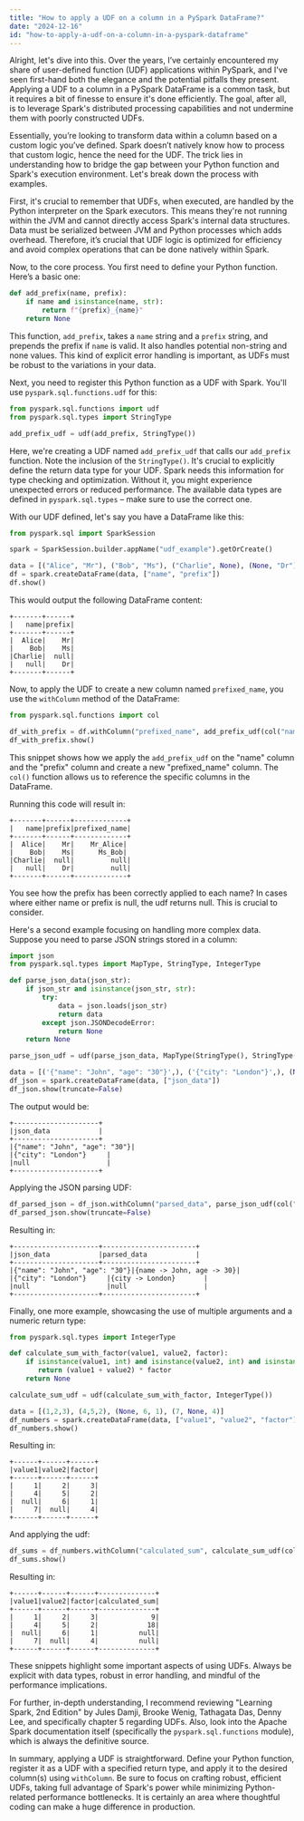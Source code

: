 ```yaml
---
title: "How to apply a UDF on a column in a PySpark DataFrame?"
date: "2024-12-16"
id: "how-to-apply-a-udf-on-a-column-in-a-pyspark-dataframe"
---
```


Alright, let's dive into this. Over the years, I’ve certainly encountered my share of user-defined function (UDF) applications within PySpark, and I've seen first-hand both the elegance and the potential pitfalls they present. Applying a UDF to a column in a PySpark DataFrame is a common task, but it requires a bit of finesse to ensure it's done efficiently. The goal, after all, is to leverage Spark's distributed processing capabilities and not undermine them with poorly constructed UDFs.

Essentially, you’re looking to transform data within a column based on a custom logic you’ve defined. Spark doesn’t natively know how to process that custom logic, hence the need for the UDF. The trick lies in understanding how to bridge the gap between your Python function and Spark's execution environment. Let's break down the process with examples.

First, it's crucial to remember that UDFs, when executed, are handled by the Python interpreter on the Spark executors. This means they're not running within the JVM and cannot directly access Spark's internal data structures. Data must be serialized between JVM and Python processes which adds overhead. Therefore, it’s crucial that UDF logic is optimized for efficiency and avoid complex operations that can be done natively within Spark.

Now, to the core process. You first need to define your Python function. Here’s a basic one:

```python
def add_prefix(name, prefix):
    if name and isinstance(name, str):
        return f"{prefix}_{name}"
    return None
```

This function, `add_prefix`, takes a `name` string and a `prefix` string, and prepends the prefix if `name` is valid. It also handles potential non-string and none values. This kind of explicit error handling is important, as UDFs must be robust to the variations in your data.

Next, you need to register this Python function as a UDF with Spark. You'll use `pyspark.sql.functions.udf` for this:

```python
from pyspark.sql.functions import udf
from pyspark.sql.types import StringType

add_prefix_udf = udf(add_prefix, StringType())
```

Here, we're creating a UDF named `add_prefix_udf` that calls our `add_prefix` function. Note the inclusion of the `StringType()`. It's crucial to explicitly define the return data type for your UDF. Spark needs this information for type checking and optimization. Without it, you might experience unexpected errors or reduced performance. The available data types are defined in `pyspark.sql.types` – make sure to use the correct one.

With our UDF defined, let's say you have a DataFrame like this:

```python
from pyspark.sql import SparkSession

spark = SparkSession.builder.appName("udf_example").getOrCreate()

data = [("Alice", "Mr"), ("Bob", "Ms"), ("Charlie", None), (None, "Dr")]
df = spark.createDataFrame(data, ["name", "prefix"])
df.show()
```

This would output the following DataFrame content:
```
+-------+------+
|   name|prefix|
+-------+------+
|  Alice|    Mr|
|    Bob|    Ms|
|Charlie|  null|
|   null|    Dr|
+-------+------+
```

Now, to apply the UDF to create a new column named `prefixed_name`, you use the `withColumn` method of the DataFrame:

```python
from pyspark.sql.functions import col

df_with_prefix = df.withColumn("prefixed_name", add_prefix_udf(col("name"), col("prefix")))
df_with_prefix.show()
```

This snippet shows how we apply the `add_prefix_udf` on the "name" column and the "prefix" column and create a new "prefixed_name" column. The `col()` function allows us to reference the specific columns in the DataFrame.

Running this code will result in:
```
+-------+------+-------------+
|   name|prefix|prefixed_name|
+-------+------+-------------+
|  Alice|    Mr|    Mr_Alice|
|    Bob|    Ms|      Ms_Bob|
|Charlie|  null|         null|
|   null|    Dr|         null|
+-------+------+-------------+
```

You see how the prefix has been correctly applied to each name? In cases where either name or prefix is null, the udf returns null. This is crucial to consider.

Here's a second example focusing on handling more complex data. Suppose you need to parse JSON strings stored in a column:

```python
import json
from pyspark.sql.types import MapType, StringType, IntegerType

def parse_json_data(json_str):
    if json_str and isinstance(json_str, str):
        try:
            data = json.loads(json_str)
            return data
        except json.JSONDecodeError:
            return None
    return None

parse_json_udf = udf(parse_json_data, MapType(StringType(), StringType()))

data = [('{"name": "John", "age": "30"}',), ('{"city": "London"}',), (None,)]
df_json = spark.createDataFrame(data, ["json_data"])
df_json.show(truncate=False)
```

The output would be:
```
+---------------------+
|json_data            |
+---------------------+
|{"name": "John", "age": "30"}|
|{"city": "London"}     |
|null                   |
+---------------------+
```

Applying the JSON parsing UDF:
```python
df_parsed_json = df_json.withColumn("parsed_data", parse_json_udf(col("json_data")))
df_parsed_json.show(truncate=False)
```
Resulting in:
```
+---------------------+-----------------------+
|json_data            |parsed_data            |
+---------------------+-----------------------+
|{"name": "John", "age": "30"}|{name -> John, age -> 30}|
|{"city": "London"}     |{city -> London}       |
|null                   |null                   |
+---------------------+-----------------------+
```

Finally, one more example, showcasing the use of multiple arguments and a numeric return type:

```python
from pyspark.sql.types import IntegerType

def calculate_sum_with_factor(value1, value2, factor):
    if isinstance(value1, int) and isinstance(value2, int) and isinstance(factor, int):
       return (value1 + value2) * factor
    return None

calculate_sum_udf = udf(calculate_sum_with_factor, IntegerType())

data = [(1,2,3), (4,5,2), (None, 6, 1), (7, None, 4)]
df_numbers = spark.createDataFrame(data, ["value1", "value2", "factor"])
df_numbers.show()
```
Resulting in:
```
+------+------+------+
|value1|value2|factor|
+------+------+------+
|     1|     2|     3|
|     4|     5|     2|
|  null|     6|     1|
|     7|  null|     4|
+------+------+------+
```

And applying the udf:

```python
df_sums = df_numbers.withColumn("calculated_sum", calculate_sum_udf(col("value1"), col("value2"), col("factor")))
df_sums.show()
```
Resulting in:
```
+------+------+------+--------------+
|value1|value2|factor|calculated_sum|
+------+------+------+--------------+
|     1|     2|     3|             9|
|     4|     5|     2|            18|
|  null|     6|     1|          null|
|     7|  null|     4|          null|
+------+------+------+--------------+
```
These snippets highlight some important aspects of using UDFs. Always be explicit with data types, robust in error handling, and mindful of the performance implications.

For further, in-depth understanding, I recommend reviewing "Learning Spark, 2nd Edition" by Jules Damji, Brooke Wenig, Tathagata Das, Denny Lee, and specifically chapter 5 regarding UDFs. Also, look into the Apache Spark documentation itself (specifically the `pyspark.sql.functions` module), which is always the definitive source.

In summary, applying a UDF is straightforward. Define your Python function, register it as a UDF with a specified return type, and apply it to the desired column(s) using `withColumn`. Be sure to focus on crafting robust, efficient UDFs, taking full advantage of Spark's power while minimizing Python-related performance bottlenecks. It is certainly an area where thoughtful coding can make a huge difference in production.
